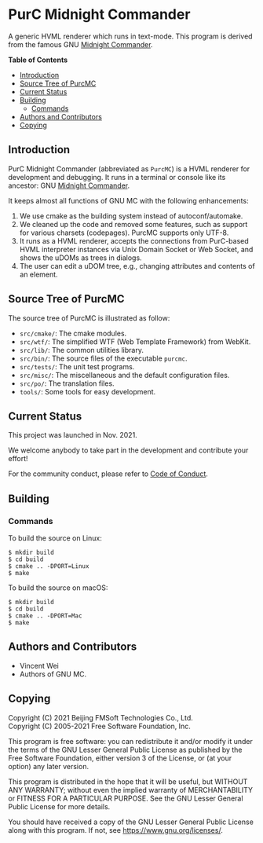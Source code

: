 # PurC Midnight Commander

A generic HVML renderer which runs in text-mode. This program is derived from
the famous GNU [Midnight Commander].

__Table of Contents__

- [Introduction](#introduction)
- [Source Tree of PurcMC](#source-tree-of-purcmc)
- [Current Status](#current-status)
- [Building](#building)
   + [Commands](#commands)
- [Authors and Contributors](#authors-and-contributors)
- [Copying](#copying)


## Introduction

PurC Midnight Commander (abbreviated as `PurcMC`) is a HVML renderer for
development and debugging. It runs in a terminal or console like its ancestor:
GNU [Midnight Commander].

It keeps almost all functions of GNU MC with the following enhancements:

1. We use cmake as the building system instead of autoconf/automake.
1. We cleaned up the code and removed some features, such as support for
   various charsets (codepages). PurcMC supports only UTF-8.
1. It runs as a HVML renderer, accepts the connections from PurC-based HVML
   interpreter instances via Unix Domain Socket or Web Socket, and shows
   the uDOMs as trees in dialogs.
1. The user can edit a uDOM tree, e.g., changing attributes and contents
   of an element.

## Source Tree of PurcMC

The source tree of PurcMC is illustrated as follow:

- `src/cmake/`: The cmake modules.
- `src/wtf/`: The simplified WTF (Web Template Framework) from WebKit.
- `src/lib/`: The common utilities library.
- `src/bin/`: The source files of the executable `purcmc`.
- `src/tests/`: The unit test programs.
- `src/misc/`: The miscellaneous and the default configuration files.
- `src/po/`: The translation files.
- `tools/`: Some tools for easy development.

## Current Status

This project was launched in Nov. 2021.

We welcome anybody to take part in the development and contribute your effort!

For the community conduct, please refer to [Code of Conduct](CODE_OF_CONDUCT.md).

## Building

### Commands

To build the source on Linux:

```
$ mkdir build
$ cd build
$ cmake .. -DPORT=Linux
$ make
```

To build the source on macOS:

```
$ mkdir build
$ cd build
$ cmake .. -DPORT=Mac
$ make
```

## Authors and Contributors

- Vincent Wei
- Authors of GNU MC.

## Copying

Copyright (C) 2021 Beijing FMSoft Technologies Co., Ltd.  
Copyright (C) 2005-2021 Free Software Foundation, Inc.

This program is free software: you can redistribute it and/or modify
it under the terms of the GNU Lesser General Public License as published by
the Free Software Foundation, either version 3 of the License, or
(at your option) any later version.

This program is distributed in the hope that it will be useful,
but WITHOUT ANY WARRANTY; without even the implied warranty of
MERCHANTABILITY or FITNESS FOR A PARTICULAR PURPOSE.  See the
GNU Lesser General Public License for more details.

You should have received a copy of the GNU Lesser General Public License
along with this program.  If not, see <https://www.gnu.org/licenses/>.

[Midnight Commander]: https://midnight-commander.org/
